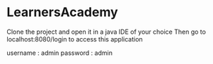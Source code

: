 # LearnersAcademy
Clone the project and open it in a java IDE of your choice
Then go to localhost:8080/login to access this application

username : admin
password : admin
